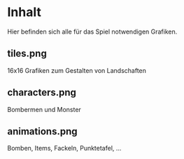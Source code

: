 # Inhalt

Hier befinden sich alle für das Spiel notwendigen Grafiken.

## tiles.png

16x16 Grafiken zum Gestalten von Landschaften

## characters.png

Bombermen und Monster

## animations.png

Bomben, Items, Fackeln, Punktetafel, ...

